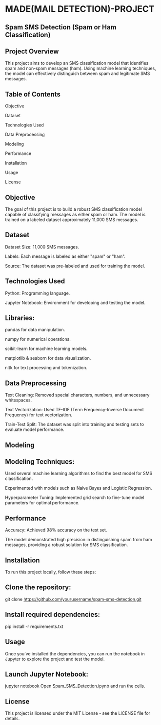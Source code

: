 # MADE(MAIL DETECTION)-PROJECT

## Spam SMS Detection (Spam or Ham Classification)

## Project Overview
This project aims to develop an SMS classification model that identifies spam and non-spam messages (ham). Using machine learning techniques, the model can effectively distinguish between spam and legitimate SMS messages.

## Table of Contents

Objective

Dataset

Technologies Used

Data Preprocessing

Modeling

Performance

Installation

Usage

License

## Objective
The goal of this project is to build a robust SMS classification model capable of classifying messages as either spam or ham. The model is trained on a labeled dataset approximately 11,000 SMS messages.

## Dataset

Dataset Size: 11,000 SMS messages.

Labels: Each message is labeled as either "spam" or "ham".

Source: The dataset was pre-labeled and used for training the model.

## Technologies Used

Python: Programming language.

Jupyter Notebook: Environment for developing and testing the model.

## Libraries:

pandas for data manipulation.

numpy for numerical operations.

scikit-learn for machine learning models.

matplotlib & seaborn for data visualization.

nltk for text processing and tokenization.

## Data Preprocessing

Text Cleaning: Removed special characters, numbers, and unnecessary whitespaces.

Text Vectorization: Used TF-IDF (Term Frequency-Inverse Document Frequency) for text vectorization.

Train-Test Split: The dataset was split into training and testing sets to evaluate model performance.

## Modeling
## Modeling Techniques:

Used several machine learning algorithms to find the best model for SMS classification.

Experimented with models such as Naive Bayes and Logistic Regression.

Hyperparameter Tuning: Implemented grid search to fine-tune model parameters for optimal performance.

## Performance
Accuracy: Achieved 98% accuracy on the test set.

The model demonstrated high precision in distinguishing spam from ham messages, providing a robust solution for SMS classification.

## Installation
To run this project locally, follow these steps:

## Clone the repository:

git clone https://github.com/yourusername/spam-sms-detection.git

## Install required dependencies:


pip install -r requirements.txt

## Usage
Once you’ve installed the dependencies, you can run the notebook in Jupyter to explore the project and test the model.

## Launch Jupyter Notebook:

jupyter notebook
Open Spam_SMS_Detection.ipynb and run the cells.

## License
This project is licensed under the MIT License - see the LICENSE file for details.

